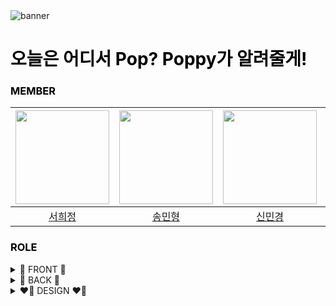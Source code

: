 <!-- main image -->
<img src="https://cdn.discordapp.com/attachments/1303232654111674409/1309082679848861736/Poppy.png?ex=67458fc0&is=67443e40&hm=770648a01f346fb8dd290b475d8ddb39e1cbb60f9e6e491b3e5049447604c5cd&" alt="banner" />

<h1 style="color: black"> 오늘은 어디서 Pop? Poppy가 알려줄게!</h1>

<h3 style="color: black">
  MEMBER
</h3>

</summary>

| <img src="https://avatars.githubusercontent.com/u/112850550?v=4" width="150px" /> | <img src="https://avatars.githubusercontent.com/u/91649302?v=4" width="150px" />  | <img src="https://avatars.githubusercontent.com/u/187611980?v=4" width="150px" /> | <img src="https://avatars.githubusercontent.com/u/50512426?v=4" width="150px" /> | <img src="https://avatars.githubusercontent.com/u/86273335?v=4" width="150px" /> | <img src="https://avatars.githubusercontent.com/u/134580213?v=4" width="150px" /> | <img src="https://avatars.githubusercontent.com/u/81540977?v=4" width="150px" /> | <img src="https://avatars.githubusercontent.com/u/185020836?v=4" width="150px" /> |
| :-------------------------------------------------------------------------------: | :-------------------------------------------------------------------------------: | :------------------------------------------------------------------------------: | :-------------------------------------------------------------------------------: | :------------------------------------------------------------------------------: | :------------------------------------------------------------------------------: | :------------------------------------------------------------------------------: | :------------------------------------------------------------------------------: |
|                       [서희정](https://github.com/Hxxjeong)                       |                       [송민형](https://github.com/minyongs)                        |                      [신민경](https://github.com/joannesla)                       |                     [오세원](https://github.com/muse9312)                      |                       [유호범](https://github.com/enjoylonelines)                       |                      [윤혜원](https://github.com/oniwon)                       |                       [이동규](https://github.com/Astro7145)                       |                       [조선아](https://github.com/elfinana)                       |

<summary>

<h3 style="color: black">
  ROLE
</h3>

</summary>

 <details>
  <summary>🐰 FRONT 🐰</summary>
  <div>

| <img src="https://avatars.githubusercontent.com/u/50512426?v=4" width="150px" /> | <img src="https://avatars.githubusercontent.com/u/86273335?v=4" width="150px" /> | <img src="https://avatars.githubusercontent.com/u/81540977?v=4" width="150px" /> | <img src="https://avatars.githubusercontent.com/u/185020836?v=4" width="150px" /> |
| :------------------------------------------------------------------------------: | :------------------------------------------------------------------------------: | :------------------------------------------------------------------------------: | :------------------------------------------------------------------------------: |
|                     [오세원](https://github.com/muse9312)                      |                       [유호범](https://github.com/enjoylonelines)                       |                       [이동규](https://github.com/Astro7145)                       |                       [조선아](https://github.com/elfinana)                       |

  </div>
  </details>

 <details>
  <summary>🐢 BACK 🐢</summary>
  <div>

| <img src="https://avatars.githubusercontent.com/u/112850550?v=4" width="150px" /> | <img src="https://avatars.githubusercontent.com/u/91649302?v=4" width="150px" />  | <img src="https://avatars.githubusercontent.com/u/134580213?v=4" width="150px" /> |
| :-------------------------------------------------------------------------------: | :-------------------------------------------------------------------------------: | :------------------------------------------------------------------------------: |
|                       [서희정](https://github.com/Hxxjeong)                       |                       [송민형](https://github.com/minyongs)                        |                      [윤혜원](https://github.com/oniwon)                       |

</div>
</details>

<details>
  <summary>❤️‍🔥 DESIGN ❤️‍🔥 </summary>
  <div>

| <img src="https://avatars.githubusercontent.com/u/187611980?v=4" width="150px" /> |
| :-------------------------------------------------------------------------------: |
|                       [신민경](https://github.com/joannesla)                     |

  </div>
  </details>

</details>
